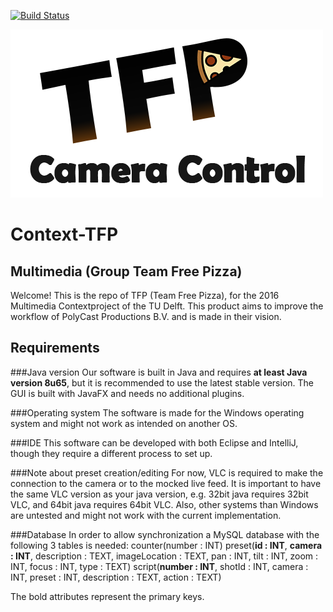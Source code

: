 
[![Build Status](https://travis-ci.org/TH3steven/Context-TFP.svg?branch=master)](https://travis-ci.org/TH3steven/Context-TFP)

![TFP](src/main/resources/logo-TFP.png)

# Context-TFP

## Multimedia (Group Team Free Pizza)
Welcome! This is the repo of TFP (Team Free Pizza), for the 2016 Multimedia Contextproject of the TU Delft.
This product aims to improve the workflow of PolyCast Productions B.V. and is made in their vision.

## Requirements
###Java version
Our software is built in Java and requires **at least Java version 8u65**, but it is recommended to use the latest stable version.
The GUI is built with JavaFX and needs no additional plugins.

###Operating system
The software is made for the Windows operating system and might not work as intended on another OS.

###IDE
This software can be developed with both Eclipse and IntelliJ, though they require a different process to set up.

###Note about preset creation/editing
For now, VLC is required to make the connection to the camera or to the mocked live feed. It is important to have the same VLC version as your java version, e.g. 32bit java requires 32bit VLC, and 64bit java requires 64bit VLC. Also, other systems than Windows are untested and might not work with the current implementation.

###Database
In order to allow synchronization a MySQL database with the following 3 tables is needed:
counter(number : INT)
preset(**id : INT**, **camera : INT**, description : TEXT, imageLocation : TEXT, pan : INT, tilt : INT, zoom : INT, focus : INT, type : TEXT)
script(**number : INT**, shotId : INT, camera : INT, preset : INT, description : TEXT, action : TEXT)

The bold attributes represent the primary keys.